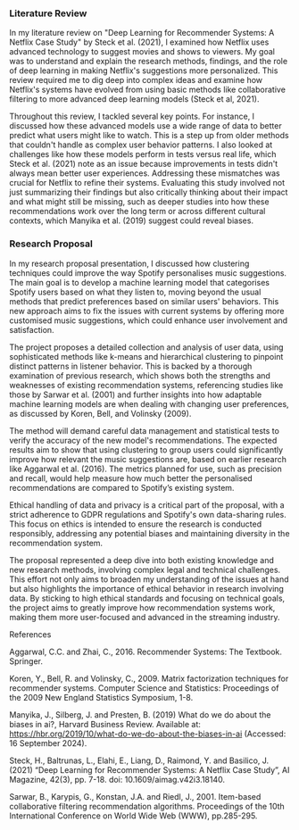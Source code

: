 ### Literature Review

In my literature review on "Deep Learning for Recommender Systems: A Netflix Case Study" by Steck et al. (2021), I examined how Netflix uses advanced technology to suggest movies and shows to viewers. My goal was to understand and explain the research methods, findings, and the role of deep learning in making Netflix's suggestions more personalized. This review required me to dig deep into complex ideas and examine how Netflix's systems have evolved from using basic methods like collaborative filtering to more advanced deep learning models (Steck et al, 2021).

Throughout this review, I tackled several key points. For instance, I discussed how these advanced models use a wide range of data to better predict what users might like to watch. This is a step up from older methods that couldn't handle as complex user behavior patterns. I also looked at challenges like how these models perform in tests versus real life, which Steck et al. (2021) note as an issue because improvements in tests didn't always mean better user experiences. Addressing these mismatches was crucial for Netflix to refine their systems. Evaluating this study involved not just summarizing their findings but also critically thinking about their impact and what might still be missing, such as deeper studies into how these recommendations work over the long term or across different cultural contexts, which Manyika et al. (2019) suggest could reveal biases.

### Research Proposal

In my research proposal presentation, I discussed how clustering techniques could improve the way Spotify personalises music suggestions. The main goal is to develop a machine learning model that categorises Spotify users based on what they listen to, moving beyond the usual methods that predict preferences based on similar users' behaviors. This new approach aims to fix the issues with current systems by offering more customised music suggestions, which could enhance user involvement and satisfaction.

The project proposes a detailed collection and analysis of user data, using sophisticated methods like k-means and hierarchical clustering to pinpoint distinct patterns in listener behavior. This is backed by a thorough examination of previous research, which shows both the strengths and weaknesses of existing recommendation systems, referencing studies like those by Sarwar et al. (2001) and further insights into how adaptable machine learning models are when dealing with changing user preferences, as discussed by Koren, Bell, and Volinsky (2009).

The method will demand careful data management and statistical tests to verify the accuracy of the new model's recommendations. The expected results aim to show that using clustering to group users could significantly improve how relevant the music suggestions are, based on earlier research like Aggarwal et al. (2016). The metrics planned for use, such as precision and recall, would help measure how much better the personalised recommendations are compared to Spotify’s existing system.

Ethical handling of data and privacy is a critical part of the proposal, with a strict adherence to GDPR regulations and Spotify's own data-sharing rules. This focus on ethics is intended to ensure the research is conducted responsibly, addressing any potential biases and maintaining diversity in the recommendation system.

The proposal represented a deep dive into both existing knowledge and new research methods, involving complex legal and technical challenges. This effort not only aims to broaden my understanding of the issues at hand but also highlights the importance of ethical behavior in research involving data. By sticking to high ethical standards and focusing on technical goals, the project aims to greatly improve how recommendation systems work, making them more user-focused and advanced in the streaming industry.

References

Aggarwal, C.C. and Zhai, C., 2016. Recommender Systems: The Textbook. Springer.

Koren, Y., Bell, R. and Volinsky, C., 2009. Matrix factorization techniques for recommender systems. Computer Science and Statistics: Proceedings of the 2009 New England Statistics Symposium, 1-8.

Manyika, J., Silberg, J. and Presten, B. (2019) What do we do about the biases in ai?, Harvard Business Review. Available at: https://hbr.org/2019/10/what-do-we-do-about-the-biases-in-ai (Accessed: 16 September 2024).

Steck, H., Baltrunas, L., Elahi, E., Liang, D., Raimond, Y. and Basilico, J. (2021) “Deep Learning for Recommender Systems: A Netflix Case Study”, AI Magazine, 42(3), pp. 7-18. doi: 10.1609/aimag.v42i3.18140.

Sarwar, B., Karypis, G., Konstan, J.A. and Riedl, J., 2001. Item-based collaborative filtering recommendation algorithms. Proceedings of the 10th International Conference on World Wide Web (WWW), pp.285-295.



